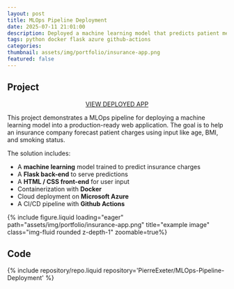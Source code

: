 ```yaml
---
layout: post
title: MLOps Pipeline Deployment
date: 2025-07-11 21:01:00
description: Deployed a machine learning model that predicts patient medical charges based on demographic and health data.
tags: python docker flask azure github-actions
categories:
thumbnail: assets/img/portfolio/insurance-app.png
featured: false
---
```



## Project

<p style="text-align:center;">
  <a href="https://insurance-predictions.azurewebsites.net/">VIEW DEPLOYED APP</a>
</p>


This project demonstrates a MLOps pipeline for deploying a machine learning model into a production-ready web application. The goal is to help an insurance company forecast patient charges using input like age, BMI, and smoking status.

The solution includes:
- A **machine learning** model trained to predict insurance charges
- A **Flask back-end** to serve predictions
- A **HTML / CSS front-end** for user input
- Containerization with **Docker**
- Cloud deployment on **Microsoft Azure**
- A CI/CD pipeline with **Github Actions**

<div class="row">
    <div class="col-sm mt-3 mt-md-0">
        {% include figure.liquid loading="eager" path="assets/img/portfolio/insurance-app.png" title="example image" class="img-fluid rounded z-depth-1" zoomable=true%}
    </div>
</div>

## Code

{% include repository/repo.liquid repository='PierreExeter/MLOps-Pipeline-Deployment' %}



